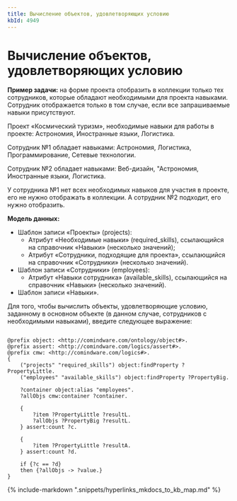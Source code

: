 ```yaml
---
title: Вычисление объектов, удовлетворяющих условию
kbId: 4949
---
```


# Вычисление объектов, удовлетворяющих условию

**Пример задачи:** на форме проекта отобразить в коллекции только тех сотрудников, которые обладают необходимыми для проекта навыками. Сотрудник отображается только в том случае, если все запрашиваемые навыки присутствуют.

Проект «Космический туризм», необходимые навыки для работы в проекте: Астрономия, Иностранные языки, Логистика.

Сотрудник №1 обладает навыками: Астрономия, Логистика, Программирование, Сетевые технологии.

Сотрудник №2 обладает навыками: Веб-дизайн, "Астрономия, Иностранные языки, Логистика.

У сотрудника №1 нет всех необходимых навыков для участия в проекте, его не нужно отображать в коллекции. А сотрудник №2 подходит, его нужно отобразить.

**Модель данных:**

- Шаблон записи «Проекты» (projects):
  - Атрибут «Необходимые навыки» (required\_skills), ссылающийся на справочник «Навыки» (несколько значений);
  - Атрибут «Сотрудники, подходящие для проекта», ссылающийся на справочник «Сотрудники» (несколько значений).
- Шаблон записи «Сотрудники» (employees):
  - Атрибут «Навыки сотрудника» (available\_skills), ссылающийся на справочник «Навыки» (несколько значений).
- Шаблон записи «Навыки».

Для того, чтобы вычислить объекты, удовлетворяющие условию, заданному в основном объекте (в данном случае, сотрудников с необходимыми навыками), введите следующее выражение:

```

@prefix object: <http://comindware.com/ontology/object#>.
@prefix assert: <http://comindware.com/logics/assert#>.
@prefix cmw: <http://comindware.com/logics#>.
{
    ("projects" "required_skills") object:findProperty ?PropertyLittle. 
    ("employees" "available_skills") object:findProperty ?PropertyBig.

    ?container object:alias "employees". 
    ?allObjs cmw:container ?container.

    {
        ?item ?PropertyLittle ?resultL.
        ?allObjs ?PropertyBig ?resultL.
    } assert:count ?c.

    {
        ?item ?PropertyLittle ?resultA.
    } assert:count ?d.
    
    if {?c == ?d}
    then {?allObjs -> ?value.}
}

```

{% include-markdown ".snippets/hyperlinks_mkdocs_to_kb_map.md" %}
